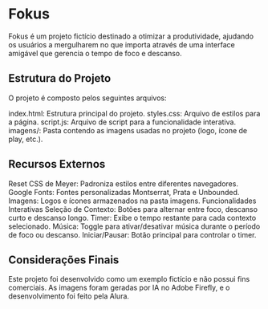 # Fokus
Fokus é um projeto fictício destinado a otimizar a produtividade, ajudando os usuários a mergulharem no que importa através de uma interface amigável que gerencia o tempo de foco e descanso.

## Estrutura do Projeto
O projeto é composto pelos seguintes arquivos:

index.html: Estrutura principal do projeto. 
styles.css: Arquivo de estilos para a página. 
script.js: Arquivo de script para a funcionalidade interativa. 
imagens/: Pasta contendo as imagens usadas no projeto (logo, ícone de play, etc.).

## Recursos Externos
Reset CSS de Meyer: Padroniza estilos entre diferentes navegadores. 
Google Fonts: Fontes personalizadas Montserrat, Prata e Unbounded. 
Imagens: Logos e ícones armazenados na pasta imagens. 
Funcionalidades Interativas Seleção de Contexto: Botões para alternar entre foco, descanso curto e descanso longo. 
Timer: Exibe o tempo restante para cada contexto selecionado. 
Música: Toggle para ativar/desativar música durante o período de foco ou descanso. 
Iniciar/Pausar: Botão principal para controlar o timer.

## Considerações Finais
Este projeto foi desenvolvido como um exemplo fictício e não possui fins comerciais. 
As imagens foram geradas por IA no Adobe Firefly, e o desenvolvimento foi feito pela Alura.

